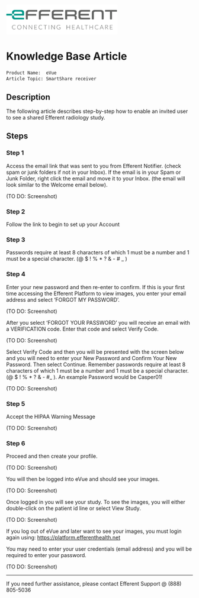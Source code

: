 <img class="logo" width="300" alt="logo" src="../../efferent_logo.png" />

<br/>

# Knowledge Base Article

```
Product Name:  eVue
Article Topic: SmartShare receiver
```

## Description

The following article describes step-by-step how to enable an invited user to see a shared Efferent radiology study.

## Steps

### Step 1 
Access the email link that was sent to you from Efferent Notifier.  (check spam or junk folders if not in your Inbox).  If the email is in your Spam or Junk Folder, right click the email and move it to your Inbox. (the email will look similar to the Welcome email below).

(TO DO: Screenshot)
 
### Step 2

Follow the link to begin to set up your Account

### Step 3

Passwords require at least 8 characters of which 1 must be a number and 1 must be a special character. (@ $ ! % * ? & - # _ )
 
### Step 4

Enter your new password and then re-enter to confirm.
If this is your first time accessing the Efferent Platform to view images, you enter your email address and select ‘FORGOT MY PASSWORD’.

(TO DO: Screenshot)

After you select ‘FORGOT YOUR PASSWORD’ you will receive an email with a VERIFICATION code.  Enter that code and select Verify Code.

(TO DO: Screenshot)

Select Verify Code and then you will be presented with the screen below and you will need to enter your New Password and Confirm Your New Password.  Then select Continue.  Remember passwords require at least 8 characters of which 1 must be a number and 1 must be a special character. (@ $ ! % * ? & - #_ ).  An example Password would be Casper01!
 
(TO DO: Screenshot)

### Step 5

Accept the HIPAA Warning Message
 
(TO DO: Screenshot)
 
### Step 6

Proceed and then create your profile.

(TO DO: Screenshot)

You will then be logged into eVue and should see your images.

(TO DO: Screenshot)
 
Once logged in you will see your study.  To see the images, you will either double-click on the patient id line or select View Study.
 
(TO DO: Screenshot)
 
If you log out of eVue and later want to see your images, you must login again using: https://platform.efferenthealth.net

You may need to enter your user credentials (email address) and you will be required to enter your password.

(TO DO: Screenshot)

---

If you need further assistance, please contact Efferent Support @ (888) 805-5036